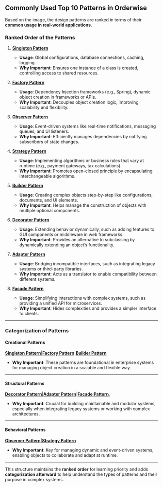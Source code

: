  
## **Commonly Used Top 10 Patterns in Orderwise**

Based on the image, the design patterns are ranked in terms of their **common usage in real-world applications**.
 
### **Ranked Order of the Patterns**

1. **[Singleton Pattern](https://github.com/bhargavvc/topics/tree/main/design-patterns/singleton)**  
   - **Usage**: Global configurations, database connections, caching, logging.  
   - **Why Important**: Ensures one instance of a class is created, controlling access to shared resources.

2. **[Factory Pattern](https://github.com/bhargavvc/topics/tree/main/design-patterns/factory)**  
   - **Usage**: Dependency Injection frameworks (e.g., Spring), dynamic object creation in frameworks or APIs.  
   - **Why Important**: Decouples object creation logic, improving scalability and flexibility.

3. **[Observer Pattern](https://github.com/bhargavvc/topics/tree/main/design-patterns/observer)**  
   - **Usage**: Event-driven systems like real-time notifications, messaging queues, and UI listeners.  
   - **Why Important**: Efficiently manages dependencies by notifying subscribers of state changes.

4. **[Strategy Pattern](https://github.com/bhargavvc/topics/tree/main/design-patterns/strategy)**  
   - **Usage**: Implementing algorithms or business rules that vary at runtime (e.g., payment gateways, tax calculations).  
   - **Why Important**: Promotes open-closed principle by encapsulating interchangeable algorithms.

5. **[Builder Pattern](https://github.com/bhargavvc/topics/tree/main/design-patterns/builder)**  
   - **Usage**: Creating complex objects step-by-step like configurations, documents, and UI elements.  
   - **Why Important**: Helps manage the construction of objects with multiple optional components.

6. **[Decorator Pattern](https://github.com/bhargavvc/topics/tree/main/design-patterns/decorator)**  
   - **Usage**: Extending behavior dynamically, such as adding features to GUI components or middleware in web frameworks.  
   - **Why Important**: Provides an alternative to subclassing by dynamically extending an object’s functionality.

7. **[Adapter Pattern](https://github.com/bhargavvc/topics/tree/main/design-patterns/adapter)**  
   - **Usage**: Bridging incompatible interfaces, such as integrating legacy systems or third-party libraries.  
   - **Why Important**: Acts as a translator to enable compatibility between different systems.

8. **[Facade Pattern](https://github.com/bhargavvc/topics/tree/main/design-patterns/facade)**  
   - **Usage**: Simplifying interactions with complex systems, such as providing a unified API for microservices.  
   - **Why Important**: Hides complexities and provides a simpler interface to clients.

---

### **Categorization of Patterns**

#### **Creational Patterns**
**[Singleton Pattern](https://github.com/bhargavvc/topics/tree/main/design-patterns/singleton)**|**[Factory Pattern](https://github.com/bhargavvc/topics/tree/main/design-patterns/factory)**|**[Builder Pattern](https://github.com/bhargavvc/topics/tree/main/design-patterns/builder)**  

- **Why Important**: These patterns are foundational in enterprise systems for managing object creation in a scalable and flexible way.

---

#### **Structural Patterns**
**[Decorator Pattern](https://github.com/bhargavvc/topics/tree/main/design-patterns/decorator)**|**[Adapter Pattern](https://github.com/bhargavvc/topics/tree/main/design-patterns/adapter)**|**[Facade Pattern](https://github.com/bhargavvc/topics/tree/main/design-patterns/facade)**, 

- **Why Important**: Crucial for building maintainable and modular systems, especially when integrating legacy systems or working with complex architectures.

---

#### **Behavioral Patterns**
**[Observer Pattern](https://github.com/bhargavvc/topics/tree/main/design-patterns/observer)**|**[Strategy Pattern](https://github.com/bhargavvc/topics/tree/main/design-patterns/strategy)**  

- **Why Important**: Key for managing dynamic and event-driven systems, enabling objects to collaborate and adapt at runtime.

---

This structure maintains the **ranked order** for learning priority and adds **categorization afterward** to help understand the types of patterns and their purpose in complex systems.